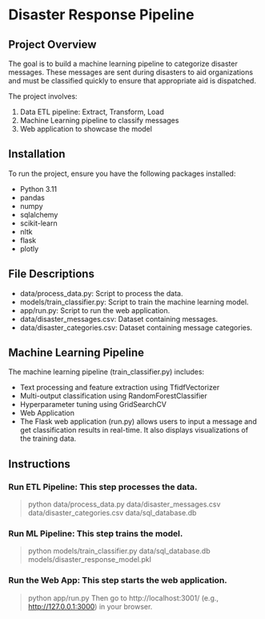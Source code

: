 # Disaster Response Pipeline

## Project Overview
The goal is to build a machine learning pipeline to categorize disaster messages. These messages are sent during disasters to aid organizations and must be classified quickly to ensure that appropriate aid is dispatched.

The project involves:
1. Data ETL pipeline: Extract, Transform, Load
2. Machine Learning pipeline to classify messages
3. Web application to showcase the model

## Installation
To run the project, ensure you have the following packages installed:

- Python 3.11
- pandas
- numpy
- sqlalchemy
- scikit-learn
- nltk
- flask
- plotly

## File Descriptions
* data/process_data.py: Script to process the data.
* models/train_classifier.py: Script to train the machine learning model.
* app/run.py: Script to run the web application.
* data/disaster_messages.csv: Dataset containing messages.
* data/disaster_categories.csv: Dataset containing message categories.

## Machine Learning Pipeline
The machine learning pipeline (train_classifier.py) includes:

- Text processing and feature extraction using TfidfVectorizer
- Multi-output classification using RandomForestClassifier
- Hyperparameter tuning using GridSearchCV
- Web Application
- The Flask web application (run.py) allows users to input a message and get classification results in real-time. It also displays visualizations of the training data.

## Instructions
### Run ETL Pipeline: This step processes the data.
> python data/process_data.py data/disaster_messages.csv data/disaster_categories.csv data/sql_database.db

### Run ML Pipeline: This step trains the model.
> python models/train_classifier.py data/sql_database.db models/disaster_response_model.pkl

### Run the Web App: This step starts the web application.
> python app/run.py
> Then go to http://localhost:3001/ (e.g., http://127.0.0.1:3000) in your browser.
